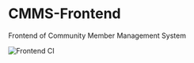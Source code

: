 # CMMS-Frontend
Frontend of Community Member Management System

![Frontend CI](https://github.com/Community-Member-Management-System/CMMS-Frontend/workflows/Frontend%20CI/badge.svg)

